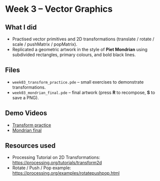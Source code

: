 # Week 3 – Vector Graphics

## What I did
- Practised vector primitives and 2D transformations (translate / rotate / scale / pushMatrix / popMatrix).
- Replicated a geometric artwork in the style of **Piet Mondrian** using subdivided rectangles, primary colours, and bold black lines.

## Files
- `week03_transform_practice.pde` – small exercises to demonstrate transformations.
- `week03_mondrian_final.pde` – final artwork (press **R** to recompose, **S** to save a PNG).

## Demo Videos
- [Transform practice](./week3-practice.mp4)
- [Mondrian final](./week3-final.mp4)

## Resources used
- Processing Tutorial on 2D Transformations: https://processing.org/tutorials/transform2d
- Rotate / Push / Pop example: https://processing.org/examples/rotatepushpop.html
